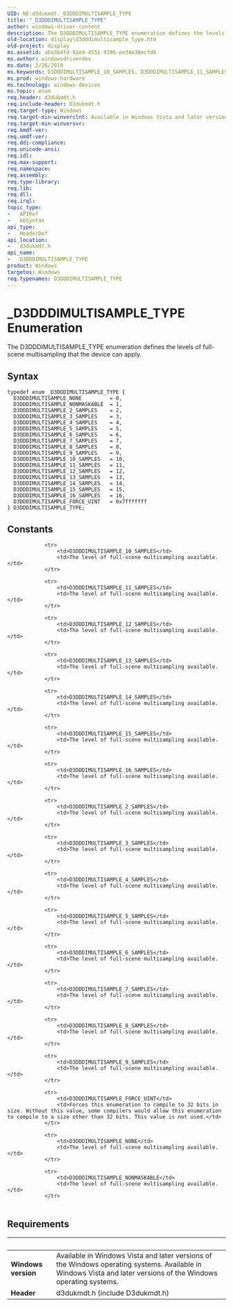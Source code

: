 ```yaml
---
UID: NE:d3dukmdt._D3DDDIMULTISAMPLE_TYPE
title: "_D3DDDIMULTISAMPLE_TYPE"
author: windows-driver-content
description: The D3DDDIMULTISAMPLE_TYPE enumeration defines the levels of full-scene multisampling that the device can apply.
old-location: display\d3dddimultisample_type.htm
old-project: display
ms.assetid: aba3b4fd-92e4-4551-9396-ee34e38ecfd6
ms.author: windowsdriverdev
ms.date: 2/26/2018
ms.keywords: D3DDDIMULTISAMPLE_10_SAMPLES, D3DDDIMULTISAMPLE_11_SAMPLES, D3DDDIMULTISAMPLE_12_SAMPLES, D3DDDIMULTISAMPLE_13_SAMPLES, D3DDDIMULTISAMPLE_14_SAMPLES, D3DDDIMULTISAMPLE_15_SAMPLES, D3DDDIMULTISAMPLE_16_SAMPLES, D3DDDIMULTISAMPLE_2_SAMPLES, D3DDDIMULTISAMPLE_3_SAMPLES, D3DDDIMULTISAMPLE_4_SAMPLES, D3DDDIMULTISAMPLE_5_SAMPLES, D3DDDIMULTISAMPLE_6_SAMPLES, D3DDDIMULTISAMPLE_7_SAMPLES, D3DDDIMULTISAMPLE_8_SAMPLES, D3DDDIMULTISAMPLE_9_SAMPLES, D3DDDIMULTISAMPLE_FORCE_UINT, D3DDDIMULTISAMPLE_NONE, D3DDDIMULTISAMPLE_NONMASKABLE, D3DDDIMULTISAMPLE_TYPE, D3DDDIMULTISAMPLE_TYPE enumeration [Display Devices], DmEnums_e48a95ef-e285-467f-a018-7b5743d3ad8f.xml, _D3DDDIMULTISAMPLE_TYPE, d3dukmdt/D3DDDIMULTISAMPLE_10_SAMPLES, d3dukmdt/D3DDDIMULTISAMPLE_11_SAMPLES, d3dukmdt/D3DDDIMULTISAMPLE_12_SAMPLES, d3dukmdt/D3DDDIMULTISAMPLE_13_SAMPLES, d3dukmdt/D3DDDIMULTISAMPLE_14_SAMPLES, d3dukmdt/D3DDDIMULTISAMPLE_15_SAMPLES, d3dukmdt/D3DDDIMULTISAMPLE_16_SAMPLES, d3dukmdt/D3DDDIMULTISAMPLE_2_SAMPLES, d3dukmdt/D3DDDIMULTISAMPLE_3_SAMPLES, d3dukmdt/D3DDDIMULTISAMPLE_4_SAMPLES, d3dukmdt/D3DDDIMULTISAMPLE_5_SAMPLES, d3dukmdt/D3DDDIMULTISAMPLE_6_SAMPLES, d3dukmdt/D3DDDIMULTISAMPLE_7_SAMPLES, d3dukmdt/D3DDDIMULTISAMPLE_8_SAMPLES, d3dukmdt/D3DDDIMULTISAMPLE_9_SAMPLES, d3dukmdt/D3DDDIMULTISAMPLE_FORCE_UINT, d3dukmdt/D3DDDIMULTISAMPLE_NONE, d3dukmdt/D3DDDIMULTISAMPLE_NONMASKABLE, d3dukmdt/D3DDDIMULTISAMPLE_TYPE, display.d3dddimultisample_type
ms.prod: windows-hardware
ms.technology: windows-devices
ms.topic: enum
req.header: d3dukmdt.h
req.include-header: D3dukmdt.h
req.target-type: Windows
req.target-min-winverclnt: Available in Windows Vista and later versions of the Windows operating systems.
req.target-min-winversvr: 
req.kmdf-ver: 
req.umdf-ver: 
req.ddi-compliance: 
req.unicode-ansi: 
req.idl: 
req.max-support: 
req.namespace: 
req.assembly: 
req.type-library: 
req.lib: 
req.dll: 
req.irql: 
topic_type:
-	APIRef
-	kbSyntax
api_type:
-	HeaderDef
api_location:
-	d3dukmdt.h
api_name:
-	D3DDDIMULTISAMPLE_TYPE
product: Windows
targetos: Windows
req.typenames: D3DDDIMULTISAMPLE_TYPE
---
```


# _D3DDDIMULTISAMPLE_TYPE Enumeration
The D3DDDIMULTISAMPLE_TYPE enumeration defines the levels of full-scene multisampling that the device can apply.

## Syntax
````
typedef enum _D3DDDIMULTISAMPLE_TYPE { 
  D3DDDIMULTISAMPLE_NONE         = 0,
  D3DDDIMULTISAMPLE_NONMASKABLE  = 1,
  D3DDDIMULTISAMPLE_2_SAMPLES    = 2,
  D3DDDIMULTISAMPLE_3_SAMPLES    = 3,
  D3DDDIMULTISAMPLE_4_SAMPLES    = 4,
  D3DDDIMULTISAMPLE_5_SAMPLES    = 5,
  D3DDDIMULTISAMPLE_6_SAMPLES    = 6,
  D3DDDIMULTISAMPLE_7_SAMPLES    = 7,
  D3DDDIMULTISAMPLE_8_SAMPLES    = 8,
  D3DDDIMULTISAMPLE_9_SAMPLES    = 9,
  D3DDDIMULTISAMPLE_10_SAMPLES   = 10,
  D3DDDIMULTISAMPLE_11_SAMPLES   = 11,
  D3DDDIMULTISAMPLE_12_SAMPLES   = 12,
  D3DDDIMULTISAMPLE_13_SAMPLES   = 13,
  D3DDDIMULTISAMPLE_14_SAMPLES   = 14,
  D3DDDIMULTISAMPLE_15_SAMPLES   = 15,
  D3DDDIMULTISAMPLE_16_SAMPLES   = 16,
  D3DDDIMULTISAMPLE_FORCE_UINT   = 0x7fffffff
} D3DDDIMULTISAMPLE_TYPE;
````

## Constants

<table>
            
                <tr>
                    <td>D3DDDIMULTISAMPLE_10_SAMPLES</td>
                    <td>The level of full-scene multisampling available.</td>
                </tr>
            
                <tr>
                    <td>D3DDDIMULTISAMPLE_11_SAMPLES</td>
                    <td>The level of full-scene multisampling available.</td>
                </tr>
            
                <tr>
                    <td>D3DDDIMULTISAMPLE_12_SAMPLES</td>
                    <td>The level of full-scene multisampling available.</td>
                </tr>
            
                <tr>
                    <td>D3DDDIMULTISAMPLE_13_SAMPLES</td>
                    <td>The level of full-scene multisampling available.</td>
                </tr>
            
                <tr>
                    <td>D3DDDIMULTISAMPLE_14_SAMPLES</td>
                    <td>The level of full-scene multisampling available.</td>
                </tr>
            
                <tr>
                    <td>D3DDDIMULTISAMPLE_15_SAMPLES</td>
                    <td>The level of full-scene multisampling available.</td>
                </tr>
            
                <tr>
                    <td>D3DDDIMULTISAMPLE_16_SAMPLES</td>
                    <td>The level of full-scene multisampling available.</td>
                </tr>
            
                <tr>
                    <td>D3DDDIMULTISAMPLE_2_SAMPLES</td>
                    <td>The level of full-scene multisampling available.</td>
                </tr>
            
                <tr>
                    <td>D3DDDIMULTISAMPLE_3_SAMPLES</td>
                    <td>The level of full-scene multisampling available.</td>
                </tr>
            
                <tr>
                    <td>D3DDDIMULTISAMPLE_4_SAMPLES</td>
                    <td>The level of full-scene multisampling available.</td>
                </tr>
            
                <tr>
                    <td>D3DDDIMULTISAMPLE_5_SAMPLES</td>
                    <td>The level of full-scene multisampling available.</td>
                </tr>
            
                <tr>
                    <td>D3DDDIMULTISAMPLE_6_SAMPLES</td>
                    <td>The level of full-scene multisampling available.</td>
                </tr>
            
                <tr>
                    <td>D3DDDIMULTISAMPLE_7_SAMPLES</td>
                    <td>The level of full-scene multisampling available.</td>
                </tr>
            
                <tr>
                    <td>D3DDDIMULTISAMPLE_8_SAMPLES</td>
                    <td>The level of full-scene multisampling available.</td>
                </tr>
            
                <tr>
                    <td>D3DDDIMULTISAMPLE_9_SAMPLES</td>
                    <td>The level of full-scene multisampling available.</td>
                </tr>
            
                <tr>
                    <td>D3DDDIMULTISAMPLE_FORCE_UINT</td>
                    <td>Forces this enumeration to compile to 32 bits in size. Without this value, some compilers would allow this enumeration to compile to a size other than 32 bits. This value is not used.</td>
                </tr>
            
                <tr>
                    <td>D3DDDIMULTISAMPLE_NONE</td>
                    <td>The level of full-scene multisampling available.</td>
                </tr>
            
                <tr>
                    <td>D3DDDIMULTISAMPLE_NONMASKABLE</td>
                    <td>The level of full-scene multisampling available.</td>
                </tr>
</table>


## Requirements
| &nbsp; | &nbsp; |
| ---- |:---- |
| **Windows version** | Available in Windows Vista and later versions of the Windows operating systems. Available in Windows Vista and later versions of the Windows operating systems. |
| **Header** | d3dukmdt.h (include D3dukmdt.h) |